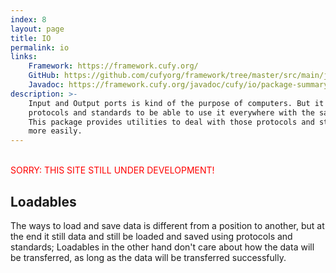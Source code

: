 ```yaml
---
index: 8
layout: page
title: IO
permalink: io
links:
    Framework: https://framework.cufy.org/
    GitHub: https://github.com/cufyorg/framework/tree/master/src/main/java/cufy/io
    Javadoc: https://framework.cufy.org/javadoc/cufy/io/package-summary.html
description: >-
    Input and Output ports is kind of the purpose of computers. But it needs
    protocols and standards to be able to use it everywhere with the same code.
    This package provides utilities to deal with those protocols and standards
    more easily.
---
```


<br><font color="red">SORRY: THIS SITE STILL UNDER DEVELOPMENT!</font>

## Loadables
The ways to load and save data is different from a position to another,
but at the end it still data and still be loaded and saved using protocols
and standards; Loadables in the other hand don't care about how the data will
be transferred, as long as the data will be transferred successfully.